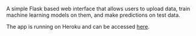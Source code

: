 A simple Flask based web interface that allows users to upload data, train machine learning models on them, and make predictions on test data.

The app is running on Heroku and can be accessed [here](ml-interface-temp.herokuapp.com).